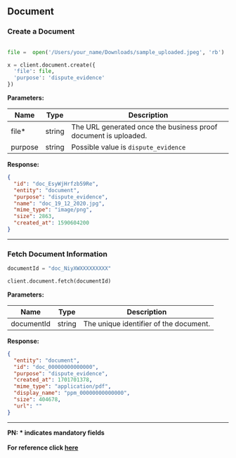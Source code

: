 ## Document

### Create a Document

```py

file =  open('/Users/your_name/Downloads/sample_uploaded.jpeg', 'rb')

x = client.document.create({
  'file': file,
  'purpose': 'dispute_evidence'
})
```

**Parameters:**

| Name  | Type      | Description                                      |
|-------|-----------|--------------------------------------------------|
| file*  | string | The URL generated once the business proof document is uploaded. |
| purpose  | string  | Possible value is `dispute_evidence` |

**Response:**
```json
{
  "id": "doc_EsyWjHrfzb59Re",
  "entity": "document",
  "purpose": "dispute_evidence",
  "name": "doc_19_12_2020.jpg",
  "mime_type": "image/png",
  "size": 2863,
  "created_at": 1590604200
}
```
-------------------------------------------------------------------------------------------------------

### Fetch Document Information

```py
documentId = "doc_NiyXWXXXXXXXXX"

client.document.fetch(documentId)
```

**Parameters:**

| Name  | Type      | Description                                      |
|-------|-----------|--------------------------------------------------|
| documentId  | string | The unique identifier of the document.  |

**Response:**
```json
{
  "entity": "document",
  "id": "doc_00000000000000",
  "purpose": "dispute_evidence",
  "created_at": 1701701378,
  "mime_type": "application/pdf",
  "display_name": "ppm_00000000000000",
  "size": 404678,
  "url": ""
}
```
-------------------------------------------------------------------------------------------------------

**PN: * indicates mandatory fields**
<br>
<br>
**For reference click [here](https://razorpay.com/docs/api/documents)**